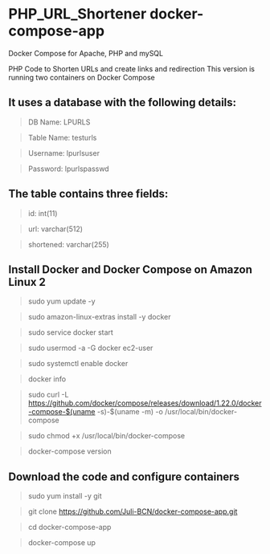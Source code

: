 # PHP_URL_Shortener docker-compose-app
Docker Compose for Apache, PHP and mySQL

PHP Code to Shorten URLs and create links and redirection
This version is running two containers on Docker Compose


## It uses a database with the following details:
> DB Name: LPURLS

> Table Name: testurls

> Username: lpurlsuser

> Password: lpurlspasswd



## The table contains three fields:
> id: int(11)

> url: varchar(512)

> shortened: varchar(255)



## Install Docker and Docker Compose on Amazon Linux 2
> sudo yum update -y

> sudo amazon-linux-extras install -y docker

> sudo service docker start

> sudo usermod -a -G docker ec2-user

> sudo systemctl enable docker

> docker info

> sudo curl -L https://github.com/docker/compose/releases/download/1.22.0/docker-compose-$(uname -s)-$(uname -m) -o /usr/local/bin/docker-compose

> sudo chmod +x /usr/local/bin/docker-compose

> docker-compose version



## Download the code and configure containers
> sudo yum install -y git

> git clone https://github.com/Juli-BCN/docker-compose-app.git

> cd docker-compose-app

> 

> 

> docker-compose up



## 